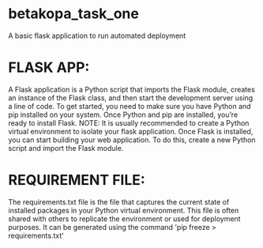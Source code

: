# betakopa_task_one
A basic flask application to run automated deployment

# FLASK APP:
A Flask application is a Python script that imports the Flask module, creates an instance of the Flask class, and then start the development server using a line of code. To get started, you need to make sure you have Python and pip installed on your system. Once Python and pip are installed, you’re ready to install Flask. 
NOTE: It is usually recommended to create a Python virtual environment to isolate your flask application.
Once Flask is installed, you can start building your web application. To do this, create a new Python script and import the Flask module.

# REQUIREMENT FILE:
The requirements.txt file is the file that captures the current state of installed packages in your Python virtual environment. This file is often shared with others to replicate the environment or used for deployment purposes. It can be generated using the command 'pip freeze > requirements.txt'
